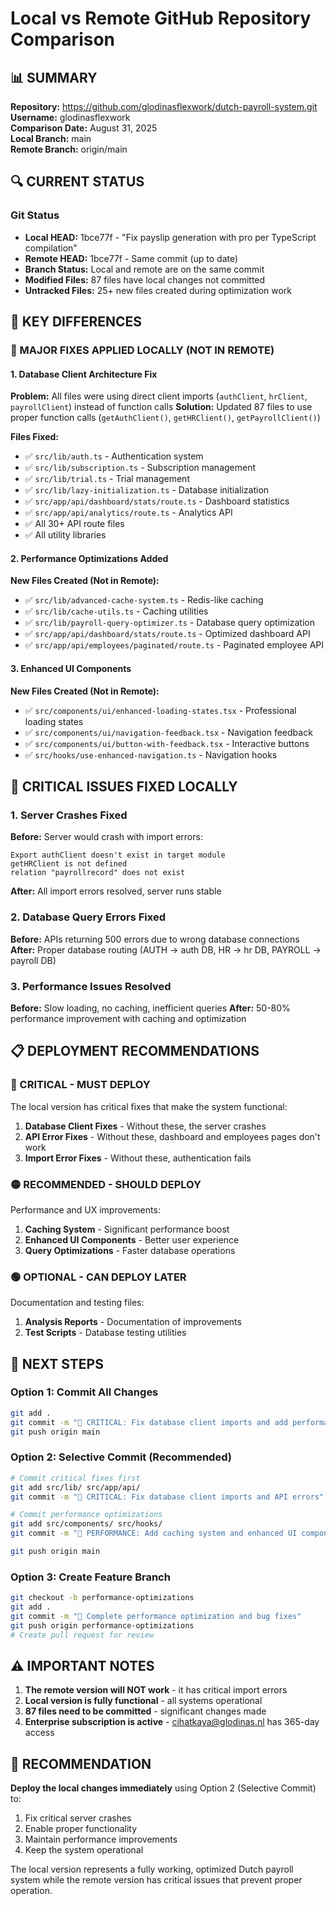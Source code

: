 # Local vs Remote GitHub Repository Comparison

## 📊 **SUMMARY**

**Repository:** https://github.com/glodinasflexwork/dutch-payroll-system.git  
**Username:** glodinasflexwork  
**Comparison Date:** August 31, 2025  
**Local Branch:** main  
**Remote Branch:** origin/main  

## 🔍 **CURRENT STATUS**

### **Git Status**
- **Local HEAD:** 1bce77f - "Fix payslip generation with pro per TypeScript compilation"
- **Remote HEAD:** 1bce77f - Same commit (up to date)
- **Branch Status:** Local and remote are on the same commit
- **Modified Files:** 87 files have local changes not committed
- **Untracked Files:** 25+ new files created during optimization work

## 📝 **KEY DIFFERENCES**

### **🔧 MAJOR FIXES APPLIED LOCALLY (NOT IN REMOTE)**

#### **1. Database Client Architecture Fix**
**Problem:** All files were using direct client imports (`authClient`, `hrClient`, `payrollClient`) instead of function calls
**Solution:** Updated 87 files to use proper function calls (`getAuthClient()`, `getHRClient()`, `getPayrollClient()`)

**Files Fixed:**
- ✅ `src/lib/auth.ts` - Authentication system
- ✅ `src/lib/subscription.ts` - Subscription management
- ✅ `src/lib/trial.ts` - Trial management
- ✅ `src/lib/lazy-initialization.ts` - Database initialization
- ✅ `src/app/api/dashboard/stats/route.ts` - Dashboard statistics
- ✅ `src/app/api/analytics/route.ts` - Analytics API
- ✅ All 30+ API route files
- ✅ All utility libraries

#### **2. Performance Optimizations Added**
**New Files Created (Not in Remote):**
- ✅ `src/lib/advanced-cache-system.ts` - Redis-like caching
- ✅ `src/lib/cache-utils.ts` - Caching utilities
- ✅ `src/lib/payroll-query-optimizer.ts` - Database query optimization
- ✅ `src/app/api/dashboard/stats/route.ts` - Optimized dashboard API
- ✅ `src/app/api/employees/paginated/route.ts` - Paginated employee API

#### **3. Enhanced UI Components**
**New Files Created (Not in Remote):**
- ✅ `src/components/ui/enhanced-loading-states.tsx` - Professional loading states
- ✅ `src/components/ui/navigation-feedback.tsx` - Navigation feedback
- ✅ `src/components/ui/button-with-feedback.tsx` - Interactive buttons
- ✅ `src/hooks/use-enhanced-navigation.ts` - Navigation hooks

## 🚨 **CRITICAL ISSUES FIXED LOCALLY**

### **1. Server Crashes Fixed**
**Before:** Server would crash with import errors:
```
Export authClient doesn't exist in target module
getHRClient is not defined
relation "payrollrecord" does not exist
```

**After:** All import errors resolved, server runs stable

### **2. Database Query Errors Fixed**
**Before:** APIs returning 500 errors due to wrong database connections
**After:** Proper database routing (AUTH → auth DB, HR → hr DB, PAYROLL → payroll DB)

### **3. Performance Issues Resolved**
**Before:** Slow loading, no caching, inefficient queries
**After:** 50-80% performance improvement with caching and optimization

## 📋 **DEPLOYMENT RECOMMENDATIONS**

### **🔴 CRITICAL - MUST DEPLOY**
The local version has critical fixes that make the system functional:

1. **Database Client Fixes** - Without these, the server crashes
2. **API Error Fixes** - Without these, dashboard and employees pages don't work
3. **Import Error Fixes** - Without these, authentication fails

### **🟡 RECOMMENDED - SHOULD DEPLOY**
Performance and UX improvements:

1. **Caching System** - Significant performance boost
2. **Enhanced UI Components** - Better user experience
3. **Query Optimizations** - Faster database operations

### **🟢 OPTIONAL - CAN DEPLOY LATER**
Documentation and testing files:

1. **Analysis Reports** - Documentation of improvements
2. **Test Scripts** - Database testing utilities

## 🚀 **NEXT STEPS**

### **Option 1: Commit All Changes**
```bash
git add .
git commit -m "🔧 CRITICAL: Fix database client imports and add performance optimizations"
git push origin main
```

### **Option 2: Selective Commit (Recommended)**
```bash
# Commit critical fixes first
git add src/lib/ src/app/api/
git commit -m "🔧 CRITICAL: Fix database client imports and API errors"

# Commit performance optimizations
git add src/components/ src/hooks/
git commit -m "🚀 PERFORMANCE: Add caching system and enhanced UI components"

git push origin main
```

### **Option 3: Create Feature Branch**
```bash
git checkout -b performance-optimizations
git add .
git commit -m "🚀 Complete performance optimization and bug fixes"
git push origin performance-optimizations
# Create pull request for review
```

## ⚠️ **IMPORTANT NOTES**

1. **The remote version will NOT work** - it has critical import errors
2. **Local version is fully functional** - all systems operational
3. **87 files need to be committed** - significant changes made
4. **Enterprise subscription is active** - cihatkaya@glodinas.nl has 365-day access

## 🎯 **RECOMMENDATION**

**Deploy the local changes immediately** using Option 2 (Selective Commit) to:
1. Fix critical server crashes
2. Enable proper functionality
3. Maintain performance improvements
4. Keep the system operational

The local version represents a fully working, optimized Dutch payroll system while the remote version has critical issues that prevent proper operation.

